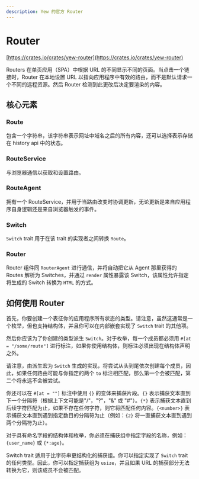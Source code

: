 ```yaml
---
description: Yew 的官方 Router
---
```


# Router

[https://crates.io/crates/yew-router](https://crates.io/crates/yew-router)

Routers 在单页应用（SPA）中根据 URL 的不同显示不同的页面。当点击一个链接时，Router 在本地设置 URL 以指向应用程序中有效的路由，而不是默认请求一个不同的远程资源。然后 Router 检测到此更改后决定要渲染的内容。

## 核心元素

### Route

包含一个字符串，该字符串表示网址中域名之后的所有内容，还可以选择表示存储在 history api 中的状态。

### RouteService

与浏览器通信以获取和设置路由。

### RouteAgent

拥有一个 RouteService，并用于当路由改变时协调更新，无论更新是来自应用程序自身逻辑还是来自浏览器触发的事件。

### Switch

`Switch` trait 用于在该 trait 的实现者之间转换 `Route`。

### Router

Router 组件同 `RouterAgent` 进行通信，并将自动把它从 Agent 那里获得的 Routes 解析为 Switches，并通过 `render` 属性暴露该 Switch，该属性允许指定将生成的 Switch 转换为 `HTML` 的方式。

## 如何使用 Router

首先，你要创建一个表征你的应用程序所有状态的类型。请注意，虽然这通常是一个枚举，但也支持结构体，并且你可以在内部嵌套实现了 `Switch` trait 的其他项。

然后你应该为了你创建的类型派生 `Switch`。对于枚举，每一个成员都必须用 `#[at = "/some/route"]` 进行标注，如果你使用结构体，则标注必须出现在结构体声明之外。

请注意，由派生宏为 `Switch` 生成的实现，将尝试从头到尾依次创建每个成员，因此，如果任何路由可能与你指定的两个 `to` 标注相匹配，那么第一个会被匹配，第二个将永远不会被尝试。

你还可以在 `#[at = ""]` 标注中使用 `{}` 的变体来捕获片段。`{}` 表示捕获文本直到下一个分隔符（根据上下文可能是"/"，"?"，"&" 或 "\#"）。`{*}` 表示捕获文本直到后续字符匹配为止，如果不存在任何字符，则它将匹配任何内容。`{<number>}` 表示捕获文本直到遇到指定数目的分隔符为止（例如：`{2}` 将一直捕获文本直到遇到两个分隔符为止）。

对于具有命名字段的结构体和枚举，你必须在捕获组中指定字段的名称，例如：`{user_name}` 或 `{*:age}`。

Switch trait 适用于比字符串更结构化的捕获组。你可以指定实现了 `Switch` trait 的任何类型。因此，你可以指定捕获组为 `usize`，并且如果 URL 的捕获部分无法转换为它，则该成员不会被匹配。

